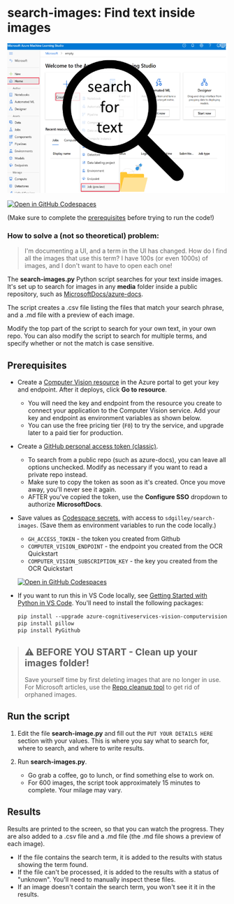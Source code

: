 # search-images: Find text inside images

![search-images](media/search-for-text.png)

[![Open in GitHub Codespaces](https://github.com/codespaces/badge.svg)](https://codespaces.new/sdgilley/search-images?quickstart=1)

(Make sure to complete the [prerequisites](#prerequisites) before trying to run the code!)

### How to solve a (not so theoretical) problem:

> I'm documenting a UI, and a term in the UI has changed.  How do I find all the images that use this term?  I have 100s (or even 1000s) of images, and I don't want to have to open each one!

The **search-images.py** Python script searches for your text inside images. It's set up to search for images in any **media** folder inside a public repository, such as [MicrosoftDocs/azure-docs](https://github.com/MicrosoftDocs/azure-docs).  

The script creates a .csv file listing the files that match your search phrase, and a .md file with a preview of each image.

Modify the top part of the script to search for your own text, in your own repo.  You can also modify the script to search for multiple terms, and specify whether or not the match is case sensitive.


## Prerequisites

* Create a [Computer Vision resource](https://portal.azure.com/#create/Microsoft.CognitiveServicesComputerVision) in the Azure portal to get your key and endpoint. After it deploys, click **Go to resource**.

    * You will need the key and endpoint from the resource you create to connect your application to the Computer Vision service. Add your key and endpoint as environment variables as shown below.
    * You can use the free pricing tier (`F0`) to try the service, and upgrade later to a paid tier for production.

* Create a [GitHub personal access token (classic)](https://docs.github.com/en/authentication/keeping-your-account-and-data-secure/managing-your-personal-access-tokens#creating-a-personal-access-token-classic).

    * To search from a public repo (such as azure-docs), you can leave all options unchecked.  Modify as necessary if you want to read a private repo instead.
    * Make sure to copy the token as soon as it's created.  Once you move away, you'll never see it again.
    * AFTER you've copied the token, use the **Configure SSO** dropdown to authorize **MicrosoftDocs**.

* Save values as [Codespace secrets](https://docs.github.com/en/codespaces/managing-your-codespaces/managing-your-account-specific-secrets-for-github-codespaces), with access to `sdgilley/search-images`.  (Save them as environment variables to run the code locally.)
    * `GH_ACCESS_TOKEN` - the token you created from Github
    * `COMPUTER_VISION_ENDPOINT` - the endpoint you created from the OCR Quickstart
    * `COMPUTER_VISION_SUBSCRIPTION_KEY` - the key you created from the OCR Quickstart

    [![Open in GitHub Codespaces](https://github.com/codespaces/badge.svg)](https://codespaces.new/sdgilley/search-images?quickstart=1)

* If you want to run this in VS Code locally, see [Getting Started with Python in VS Code](https://code.visualstudio.com/docs/python/python-tutorial).  You'll need to install the following packages:

    ```console
    pip install --upgrade azure-cognitiveservices-vision-computervision
    pip install pillow
    pip install PyGithub  
    ```

> ## ⚠️ BEFORE YOU START - Clean up your images folder!
>
> Save yourself time by first deleting images that are no longer in use.  For Microsoft articles, use the [Repo cleanup tool](https://review.learn.microsoft.com/help/contribute/clean-repo-tool?branch=main) to get rid of orphaned images.

## Run the script

1. Edit the file **search-image.py** and fill out the `PUT YOUR DETAILS HERE` section with your values.  This is where you say what to search for, where to search, and where to write results.

1. Run **search-images.py**.
    * Go grab a coffee, go to lunch, or find something else to work on.  
    * For 600 images, the script took approximately 15 minutes to complete. Your milage may vary.

## Results

Results are printed to the screen, so that you can watch the progress.  They are also added to a .csv file and a .md file (the .md file shows a preview of each image).

* If the file contains the search term, it is added to the results with status showing the term found.
* If the file can't be processed, it is added to the results with a status of "unknown".  You'll need to manually inspect these files.
* If an image doesn't contain the search term, you won't see it it in the results.



